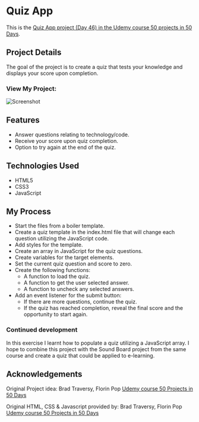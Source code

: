 # Quiz App

This is the [Quiz App project (Day 46) in the Udemy course 50 projects in 50 Days](https://www.udemy.com/course/50-projects-50-days/?src=sac&kw=50+projects+50+days).

## Project Details

The goal of the project is to create a quiz that tests your knowledge and displays your score upon completion.

### View My Project:

![Screenshot]()

## Features

- Answer questions relating to technology/code.
- Receive your score upon quiz completion.
- Option to try again at the end of the quiz.

## Technologies Used

- HTML5
- CSS3
- JavaScript

## My Process

- Start the files from a boiler template.
- Create a quiz template in the index.html file that will change each question utilizing the JavaScript code.
- Add styles for the template.
- Create an array in JavaScript for the quiz questions.
- Create variables for the target elements.
- Set the current quiz question and score to zero.
- Create the following functions:
    * A function to load the quiz.
    * A function to get the user selected answer.
    * A function to uncheck any selected answers.
- Add an event listener for the submit button:
    * If there are more questions, continue the quiz.
    * If the quiz has reached completion, reveal the final score and the opportunity to start again.


### Continued development

In this exercise I learnt how to populate a quiz utilizing a JavaScript array. I hope to combine this project with the Sound Board project from the same course and create a quiz that could be applied to e-learning. 

## Acknowledgements

Original Project idea: Brad Traversy, Florin Pop [Udemy course 50 Projects in 50 Days](https://www.udemy.com/course/50-projects-50-days/?src=sac&kw=50+projects+50+days)

Original HTML, CSS & Javascript provided by: Brad Traversy, Florin Pop [Udemy course 50 Projects in 50 Days](https://www.udemy.com/course/50-projects-50-days/?src=sac&kw=50+projects+50+days)
